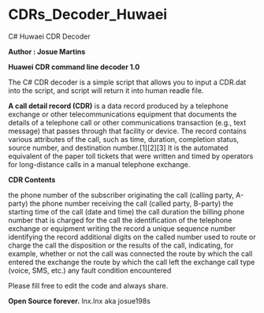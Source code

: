 # CDRs_Decoder_Huwaei
C# Huwaei CDR Decoder 

**Author : Josue Martins**

**Huawei CDR command line decoder 1.0**

The C# CDR decoder is a simple script that allows you to input a CDR.dat into the script,
and script will return it into human readle file.

**A call detail record (CDR)** is a data record produced by a telephone exchange or other telecommunications equipment that documents the details of a telephone call or other communications transaction (e.g., text message) that passes through that facility or device. The record contains various attributes of the call, such as time, duration, completion status, source number, and destination number.[1][2][3] It is the automated equivalent of the paper toll tickets that were written and timed by operators for long-distance calls in a manual telephone exchange.

**CDR Contents**

the phone number of the subscriber originating the call (calling party, A-party)
the phone number receiving the call (called party, B-party)
the starting time of the call (date and time)
the call duration
the billing phone number that is charged for the call
the identification of the telephone exchange or equipment writing the record
a unique sequence number identifying the record
additional digits on the called number used to route or charge the call
the disposition or the results of the call, indicating, for example, whether or not the call was connected
the route by which the call entered the exchange
the route by which the call left the exchange
call type (voice, SMS, etc.)
any fault condition encountered

Please fill free to edit the code and always share.

**Open Source forever.**
lnx.lnx aka josue198s

